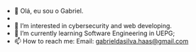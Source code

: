 - 👋 Olá, eu sou o Gabriel.
- 
- 👀 I’m interested in cybersecurity and web developing.
- 🌱 I’m currently learning Software Engineering in UEPG;
- 📫 How to reach me: Email: gabrieldasilva.haas@gmail.com

<!---
haasbriel/haasbriel is a ✨ special ✨ repository because its `README.md` (this file) appears on your GitHub profile.
You can click the Preview link to take a look at your changes.
--->
